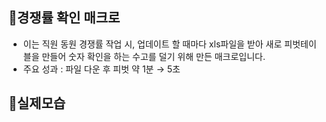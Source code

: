 ## 📌경쟁률 확인 매크로
- 이는 직원 동원 경쟁률 작업 시, 업데이트 할 때마다 xls파일을 받아 새로 피벗테이블을 만들어 숫자 확인을 하는 수고를 덜기 위해 만든 매크로입니다.
- 주요 성과 : 파일 다운 후 피벗 약 1분 → 5초

## 📌실제모습